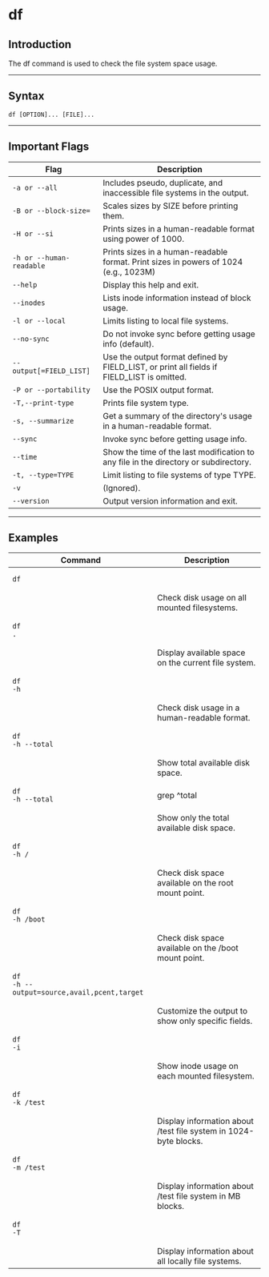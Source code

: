 # df

## Introduction

The df command is used to check the file system space usage.

***

## Syntax

`df [OPTION]... [FILE]...`

***

## Important Flags

| Flag                     | Description                                                                                  |
| ------------------------ | -------------------------------------------------------------------------------------------- |
| `-a or --all`            | Includes pseudo, duplicate, and inaccessible file systems in the output.                     |
| `-B or --block-size=`    | Scales sizes by SIZE before printing them.                                                   |
| `-H or --si`             | Prints sizes in a human-readable format using power of 1000.                                 |
| `-h or --human-readable` | Prints sizes in a human-readable format. Print sizes in powers of 1024 (e.g., 1023M)         |
| `--help`                 | Display this help and exit.                                                                  |
| `--inodes`               | Lists inode information instead of block usage.                                              |
| `-l or --local`          | Limits listing to local file systems.                                                        |
| `--no-sync`              | Do not invoke sync before getting usage info (default).                                      |
| `--output[=FIELD_LIST]`  | Use the output format defined by FIELD\_LIST, or print all fields if FIELD\_LIST is omitted. |
| `-P or --portability`    | Use the POSIX output format.                                                                 |
| `-T,--print-type`        | Prints file system type.                                                                     |
| `-s, --summarize`        | Get a summary of the directory's usage in a human-readable format.                           |
| `--sync`                 | Invoke sync before getting usage info.                                                       |
| `--time`                 | Show the time of the last modification to any file in the directory or subdirectory.         |
| `-t, --type=TYPE`        | Limit listing to file systems of type TYPE.                                                  |
| `-v`                     | (Ignored).                                                                                   |
| `--version`              | Output version information and exit.                                                         |

***

## Examples

| Command                                                                                                                        | Description                                                      |
| ------------------------------------------------------------------------------------------------------------------------------ | ---------------------------------------------------------------- |
| <pre class="language-bash" data-overflow="wrap"><code class="lang-bash">df
</code></pre>                                       | Check disk usage on all mounted filesystems.                     |
| <pre class="language-bash" data-overflow="wrap"><code class="lang-bash">df .
</code></pre>                                     | Display available space on the current file system.              |
| <pre class="language-bash" data-overflow="wrap"><code class="lang-bash">df -h
</code></pre>                                    | Check disk usage in a human-readable format.                     |
| <pre class="language-bash" data-overflow="wrap"><code class="lang-bash">df -h --total
</code></pre>                            | Show total available disk space.                                 |
| <pre class="language-bash" data-overflow="wrap"><code class="lang-bash">df -h --total|grep ^total
</code></pre>                | Show only the total available disk space.                        |
| <pre class="language-bash" data-overflow="wrap"><code class="lang-bash">df -h /
</code></pre>                                  | Check disk space available on the root mount point.              |
| <pre class="language-bash" data-overflow="wrap"><code class="lang-bash">df -h /boot
</code></pre>                              | Check disk space available on the /boot mount point.             |
| <pre class="language-bash" data-overflow="wrap"><code class="lang-bash">df -h --output=source,avail,pcent,target
</code></pre> | Customize the output to show only specific fields.               |
| <pre class="language-bash" data-overflow="wrap"><code class="lang-bash">df -i
</code></pre>                                    | Show inode usage on each mounted filesystem.                     |
| <pre class="language-bash" data-overflow="wrap"><code class="lang-bash">df -k /test
</code></pre>                              | Display information about /test file system in 1024-byte blocks. |
| <pre class="language-bash" data-overflow="wrap"><code class="lang-bash">df -m /test
</code></pre>                              | Display information about /test file system in MB blocks.        |
| <pre class="language-bash" data-overflow="wrap"><code class="lang-bash">df -T
</code></pre>                                    | Display information about all locally file systems.              |
